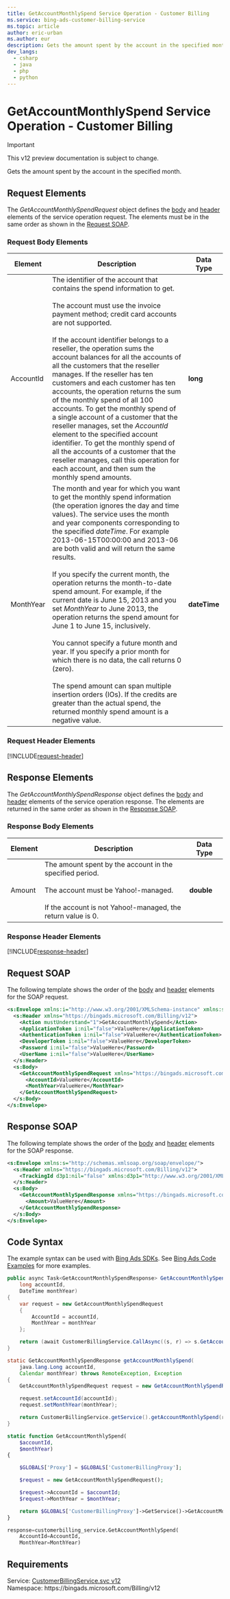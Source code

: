 ```yaml
---
title: GetAccountMonthlySpend Service Operation - Customer Billing
ms.service: bing-ads-customer-billing-service
ms.topic: article
author: eric-urban
ms.author: eur
description: Gets the amount spent by the account in the specified month.
dev_langs: 
  - csharp
  - java
  - php
  - python
---
```

# GetAccountMonthlySpend Service Operation - Customer Billing

> [!IMPORTANT]
> This v12 preview documentation is subject to change.

Gets the amount spent by the account in the specified month.

## <a name="request"></a>Request Elements
The *GetAccountMonthlySpendRequest* object defines the [body](#request-body) and [header](#request-header) elements of the service operation request. The elements must be in the same order as shown in the [Request SOAP](#request-soap). 

### <a name="request-body"></a>Request Body Elements

|Element|Description|Data Type|
|-----------|---------------|-------------|
|<a name="accountid"></a>AccountId|The identifier of the account that contains the spend information to get.<br /><br />The account must use the invoice payment method; credit card accounts are not supported.<br /><br />If the account identifier belongs to a reseller, the operation sums the account balances for all the accounts of all the customers that the reseller manages. If the reseller has ten customers and each customer has ten accounts, the operation returns the sum of the monthly spend of all 100 accounts. To get the monthly spend of a single account of a customer that the reseller manages, set the *AccountId* element to the specified account identifier. To get the monthly spend of all the accounts of a customer that the reseller manages, call this operation for each account, and then sum the monthly spend amounts.|**long**|
|<a name="monthyear"></a>MonthYear|The month and year for which you want to get the monthly spend information (the operation ignores the day and time values).   The service uses the month and year components corresponding to the specified *dateTime*. For example 2013-06-15T00:00:00 and 2013-06 are both valid and will return the same results.<br /><br />If you specify the current month, the operation returns the month-to-date spend amount. For example, if the current date is June 15, 2013 and you set *MonthYear* to June 2013, the operation returns the spend amount for June 1 to June 15, inclusively.<br /><br />You cannot specify a future month and year. If you specify a prior month for which there is no data, the call returns 0 (zero).<br /><br />The spend amount can span multiple insertion orders (IOs). If the credits are greater than the actual spend, the returned monthly spend amount is a negative value.|**dateTime**|

### <a name="request-header"></a>Request Header Elements
[!INCLUDE[request-header](./includes/request-header.md)]

## <a name="response"></a>Response Elements
The *GetAccountMonthlySpendResponse* object defines the [body](#response-body) and [header](#response-header) elements of the service operation response. The elements are returned in the same order as shown in the [Response SOAP](#response-soap).

### <a name="response-body"></a>Response Body Elements

|Element|Description|Data Type|
|-----------|---------------|-------------|
|<a name="amount"></a>Amount|The amount spent by the account in the specified period.<br /><br />The account must be Yahoo!-managed.<br /><br />If the account is not Yahoo!-managed, the return value is 0.|**double**|

### <a name="response-header"></a>Response Header Elements
[!INCLUDE[response-header](./includes/response-header.md)]

## <a name="request-soap"></a>Request SOAP
The following template shows the order of the [body](#request-body) and [header](#request-header) elements for the SOAP request.

```xml
<s:Envelope xmlns:i="http://www.w3.org/2001/XMLSchema-instance" xmlns:s="http://schemas.xmlsoap.org/soap/envelope/">
  <s:Header xmlns="https://bingads.microsoft.com/Billing/v12">
    <Action mustUnderstand="1">GetAccountMonthlySpend</Action>
    <ApplicationToken i:nil="false">ValueHere</ApplicationToken>
    <AuthenticationToken i:nil="false">ValueHere</AuthenticationToken>
    <DeveloperToken i:nil="false">ValueHere</DeveloperToken>
    <Password i:nil="false">ValueHere</Password>
    <UserName i:nil="false">ValueHere</UserName>
  </s:Header>
  <s:Body>
    <GetAccountMonthlySpendRequest xmlns="https://bingads.microsoft.com/Billing/v12">
      <AccountId>ValueHere</AccountId>
      <MonthYear>ValueHere</MonthYear>
    </GetAccountMonthlySpendRequest>
  </s:Body>
</s:Envelope>
```

## <a name="response-soap"></a>Response SOAP
The following template shows the order of the [body](#response-body) and [header](#response-header) elements for the SOAP response.

```xml
<s:Envelope xmlns:s="http://schemas.xmlsoap.org/soap/envelope/">
  <s:Header xmlns="https://bingads.microsoft.com/Billing/v12">
    <TrackingId d3p1:nil="false" xmlns:d3p1="http://www.w3.org/2001/XMLSchema-instance">ValueHere</TrackingId>
  </s:Header>
  <s:Body>
    <GetAccountMonthlySpendResponse xmlns="https://bingads.microsoft.com/Billing/v12">
      <Amount>ValueHere</Amount>
    </GetAccountMonthlySpendResponse>
  </s:Body>
</s:Envelope>
```

## <a name="example"></a>Code Syntax
The example syntax can be used with [Bing Ads SDKs](~/guides/client-libraries.md). See [Bing Ads Code Examples](~/guides/code-examples.md) for more examples.
```csharp
public async Task<GetAccountMonthlySpendResponse> GetAccountMonthlySpendAsync(
	long accountId,
	DateTime monthYear)
{
	var request = new GetAccountMonthlySpendRequest
	{
		AccountId = accountId,
		MonthYear = monthYear
	};

	return (await CustomerBillingService.CallAsync((s, r) => s.GetAccountMonthlySpendAsync(r), request));
}
```
```java
static GetAccountMonthlySpendResponse getAccountMonthlySpend(
	java.lang.Long accountId,
	Calendar monthYear) throws RemoteException, Exception
{
	GetAccountMonthlySpendRequest request = new GetAccountMonthlySpendRequest();

	request.setAccountId(accountId);
	request.setMonthYear(monthYear);

	return CustomerBillingService.getService().getAccountMonthlySpend(request);
}
```
```php
static function GetAccountMonthlySpend(
	$accountId,
	$monthYear)
{

	$GLOBALS['Proxy'] = $GLOBALS['CustomerBillingProxy'];

	$request = new GetAccountMonthlySpendRequest();

	$request->AccountId = $accountId;
	$request->MonthYear = $monthYear;

	return $GLOBALS['CustomerBillingProxy']->GetService()->GetAccountMonthlySpend($request);
}
```
```python
response=customerbilling_service.GetAccountMonthlySpend(
	AccountId=AccountId,
	MonthYear=MonthYear)
```

## Requirements
Service: [CustomerBillingService.svc v12](https://clientcenter.api.bingads.microsoft.com/Api/Billing/v12/CustomerBillingService.svc)  
Namespace: https\://bingads.microsoft.com/Billing/v12  

